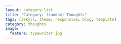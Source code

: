 ```yaml
---
layout: category-list
title: "Category: (random) Thoughts"
tags: [Jekyll, theme, responsive, blog, template]
category: thoughts
image:
  feature: typewriter.jpg
---
```

